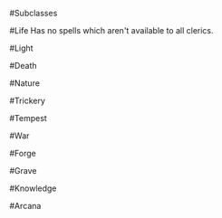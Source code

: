#Subclasses

#Life
Has no spells which aren't available to all clerics.

#Light

#Death

#Nature

#Trickery

#Tempest

#War

#Forge

#Grave

#Knowledge

#Arcana
